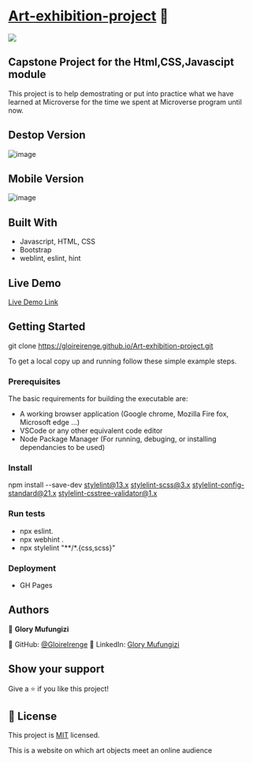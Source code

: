 # <a href="https://gloireirenge.github.io/Art-exhibition-project/">Art-exhibition-project</a> :art:
![](https://img.shields.io/badge/Microverse-blueviolet)

## Capstone Project for the Html,CSS,Javascipt module

This project is to help demostrating or put into practice what we have learned at Microverse for the time we spent at Microverse program until now.

## Destop Version

![image](https://user-images.githubusercontent.com/37586807/181089710-34e1d11d-b2ee-405d-bd83-37e87e1abc4f.png) 

## Mobile Version

![image](https://user-images.githubusercontent.com/37586807/181090229-60598271-45ca-42fb-9f46-f8eedc13cd3a.png)

## Built With

- Javascript, HTML, CSS
- Bootstrap
- weblint, eslint, hint

## Live Demo

[Live Demo Link](https://gloireirenge.github.io/Art-exhibition-project/)


## Getting Started
git clone https://gloireirenge.github.io/Art-exhibition-project.git


To get a local copy up and running follow these simple example steps.

### Prerequisites
The basic requirements for building the executable are:

- A working browser application (Google chrome, Mozilla Fire fox, Microsoft edge ...)
- VSCode or any other equivalent code editor
- Node Package Manager (For running, debuging, or installing dependancies to be used)

### Install
npm install --save-dev stylelint@13.x stylelint-scss@3.x stylelint-config-standard@21.x stylelint-csstree-validator@1.x

### Run tests
- npx eslint.
- npx webhint .
- npx stylelint "**/*.{css,scss}"

### Deployment
- GH Pages

## Authors

👤 **Glory Mufungizi**

:diamond_shape_with_a_dot_inside: GitHub: [@GloireIrenge](https://github.com/GloireIrenge)
:diamond_shape_with_a_dot_inside: LinkedIn: [Glory Mufungizi](https://www.linkedin.com/in/glory-mufungizi-678940202/)


## Show your support

Give a ⭐️ if you like this project!


## 📝 License

This project is [MIT](./MIT.md) licensed.






This is a website on which art objects meet an online audience



